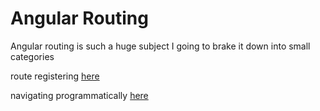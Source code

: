 # Angular Routing
Angular routing is such a huge subject I going to brake it down into small categories

route registering [here](route-registering.md)

navigating programmatically [here](navigating-programmatically.md)


